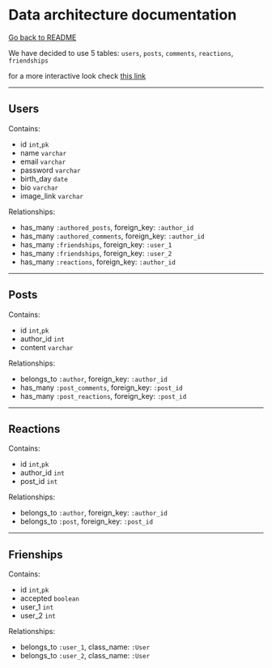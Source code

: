 # Data architecture documentation

[Go back to README](../README.md)

We have decided to use 5 tables: `users`, `posts`, `comments`, `reactions`, `friendships`

for a more interactive look check [this link](https://dbdiagram.io/d/5d4c841aced98361d6dd7015)

***
## Users

Contains:
- id  `int`,`pk`
- name `varchar`
- email `varchar`
- password `varchar`
- birth_day `date`
- bio `varchar`
- image_link `varchar`

Relationships:
- has_many `:authored_posts`, foreign_key: `:author_id`
- has_many `:authored_comments`, foreign_key: `:author_id`
- has_many `:friendships`, foreign_key: `:user_1`
- has_many `:friendships`, foreign_key: `:user_2`
- has_many `:reactions`, foreign_key: `:author_id`

***

## Posts

Contains:
- id  `int`,`pk`
- author_id `int`
- content `varchar`

Relationships:
- belongs_to `:author`, foreign_key: `:author_id`
- has_many `:post_comments`, foreign_key: `:post_id`
- has_many `:post_reactions`, foreign_key: `:post_id`

***

## Reactions

Contains:
- id  `int`,`pk`
- author_id `int`
- post_id `int`

Relationships:

- belongs_to `:author`, foreign_key: `:author_id`
- belongs_to `:post`, foreign_key: `:post_id`

***

## Frienships

Contains:
- id  `int`,`pk`
- accepted `boolean`
- user_1 `int`
- user_2 `int`

Relationships:

- belongs_to `:user_1`, class_name: `:User`
- belongs_to `:user_2`, class_name: `:User`
